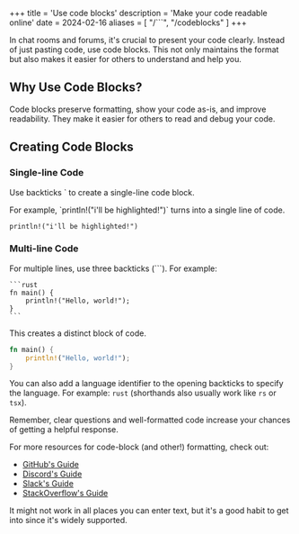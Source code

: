 +++
title = 'Use code blocks'
description = 'Make your code readable online'
date = 2024-02-16
aliases = [ "/```", "/codeblocks" ]
+++

In chat rooms and forums, it's crucial to present your code clearly. Instead of just pasting code, use code blocks. This not only maintains the format but also makes it easier for others to understand and help you.

## Why Use Code Blocks?

Code blocks preserve formatting, show your code as-is, and improve readability. They make it easier for others to read and debug your code.

## Creating Code Blocks

### Single-line Code

Use backticks ` to create a single-line code block.

For example,
\`println!("i'll be highlighted!")\` turns into a single line of code.

`println!("i'll be highlighted!")`

### Multi-line Code

For multiple lines, use three backticks (```). For example:

````
```rust
fn main() {
    println!("Hello, world!");
}
```
````

This creates a distinct block of code.

```rust
fn main() {
    println!("Hello, world!");
}
```

You can also add a language identifier to the opening backticks to specify the language. For example: `rust` (shorthands also usually work like `rs` or `tsx`).

Remember, clear questions and well-formatted code increase your chances of getting a helpful response.

For more resources for code-block (and other!) formatting, check out:

-   [GitHub's Guide](https://docs.github.com/en/get-started/writing-on-github/working-with-advanced-formatting/creating-and-highlighting-code-blocks)
-   [Discord's Guide](https://support.discord.com/hc/en-us/articles/210298617-Markdown-Text-101-Chat-Formatting-Bold-Italic-Underline-#h_01GY0DAKGXDEHE263BCAYEGFJA)
-   [Slack's Guide](https://slack.com/intl/en-ca/help/articles/204145658-Format-your-messages)
-   [StackOverflow's Guide](https://stackoverflow.com/editing-help#syntax-highlighting)

It might not work in all places you can enter text, but it's a good habit to get into since it's widely supported.
